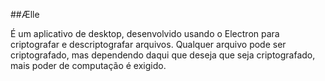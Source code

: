 ##Ælle

É um aplicativo de desktop, desenvolvido usando o Electron para criptografar e descriptografar arquivos. Qualquer arquivo pode ser criptografado, mas dependendo daqui que deseja que seja criptografado, mais poder de computação é exigido. 

